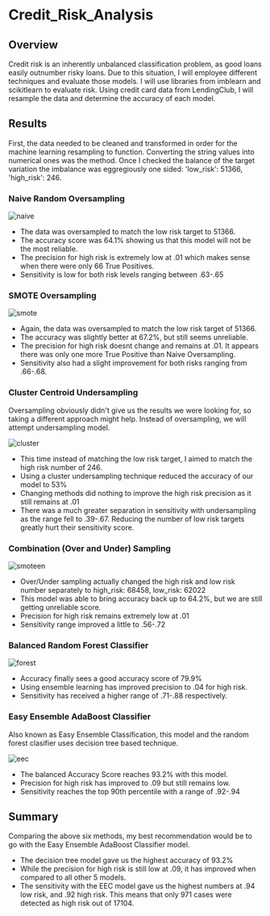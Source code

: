 # Credit_Risk_Analysis

## Overview

Credit risk is an inherently unbalanced classification problem, as good loans easily outnumber risky loans. Due to this situation, I will employee different techniques and evaluate those models. I will use libraries from imblearn and scikitlearn to evaluate risk. Using credit card data from LendingClub, I will resample the data and determine the accuracy of each model.

## Results

First, the data needed to be cleaned and transformed in order for the machine learning resampling to function. Converting the string values into numerical ones was the method. Once I checked the balance of the target variation the imbalance was eggregiously one sided: 'low_risk': 51366, 'high_risk': 246.

### Naive Random Oversampling


![naive](Resources/Naive_random_oversamp.png)

* The data was oversampled to match the low risk target to 51366.
* The accuracy score was 64.1% showing us that this model will not be the most reliable. 
* The precision for high risk is extremely low at .01 which makes sense when there were only 66 True Positives.
* Sensitivity is low  for both risk levels ranging between .63-.65 

### SMOTE Oversampling


![smote](Resources/smote_oversamp.png)

* Again, the data was oversampled to match the low risk target of 51366.
* The accuracy was slightly better at 67.2%, but still seems unreliable.
* The precision for high risk doesnt change and remains at .01. It appears there was only one more True Positive than Naive Oversampling.
* Sensitivity also had a slight improvement for both risks ranging from .66-.68. 

### Cluster Centroid Undersampling

Oversampling obviously didn't give us the results we were looking for, so taking a different approach might help. Instead of oversampling, we will attempt undersampling model.

![cluster](Resources/cluster_undersamp.png)

* This time instead of matching the low risk target, I aimed to match the high risk number of 246.
* Using a cluster undersampling technique reduced the accuracy of our model to 53%
* Changing methods did nothing to improve the high risk precision as it still remains at .01
* There was a much greater separation in sensitivity with undersampling as the range fell to .39-.67. Reducing the number of low risk targets greatly hurt their sensitivity score.

### Combination (Over and Under) Sampling

![smoteen](Resources/smoteen.png)

* Over/Under sampling actually changed the high risk and low risk number separately to high_risk: 68458, low_risk: 62022
* This model was able to bring accuracy back up to 64.2%, but we are still getting unreliable score.
* Precision for high risk remains extremely low at .01
* Sensitivity range improved a little to .56-.72

### Balanced Random Forest Classifier

![forest](Resources/BalancedRandomForestClassifier.png)

* Accuracy finally sees a good accuracy score of 79.9%
* Using ensemble learning has improved precision to .04 for high risk.
* Sensitivity has received a higher range of .71-.88 respectively. 

### Easy Ensemble AdaBoost Classifier

Also known as Easy Ensemble Classification, this model and the random forest clasifier uses decision tree based technique. 

![eec](Resources/EasyEnsembleClassifier.png)

* The balanced Accuracy Score reaches 93.2% with this model. 
* Precision for high risk has improved to .09 but still remains low.
* Sensitivity reaches the top 90th percentile with a range of .92-.94


## Summary

Comparing the above six methods, my best recommendation would be to go with the Easy Ensemble AdaBoost Classifier model. 

* The decision tree model gave us the highest accuracy of 93.2%
* While the precision for high risk is still low at .09, it has improved when compared to all other 5 models.
* The sensitivity with the EEC model gave us the highest numbers at .94 low risk, and .92 high risk. This means that only  971 cases were detected as high risk out of 17104. 


